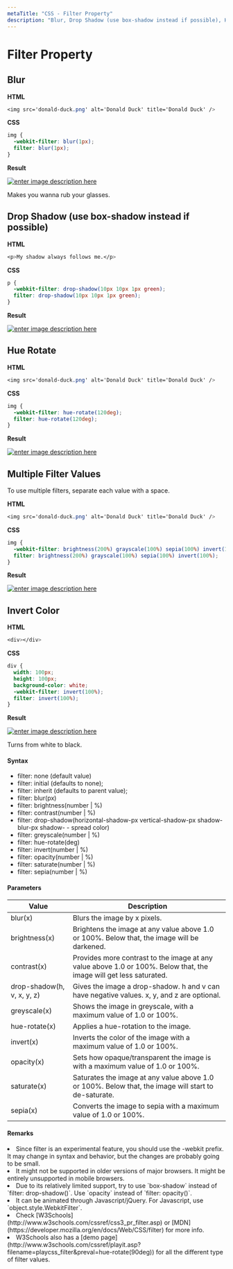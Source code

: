 ```yaml
---
metaTitle: "CSS - Filter Property"
description: "Blur, Drop Shadow (use box-shadow instead if possible), Hue Rotate, Multiple Filter Values, Invert Color"
---
```


# Filter Property

## Blur

**HTML**

```css
<img src='donald-duck.png' alt='Donald Duck' title='Donald Duck' />

```

**CSS**

```css
img {
  -webkit-filter: blur(1px);
  filter: blur(1px);
}
```

**Result**

[<img src="http://i.stack.imgur.com/XYAHi.png" alt="enter image description here" />](http://i.stack.imgur.com/XYAHi.png)

Makes you wanna rub your glasses.

## Drop Shadow (use box-shadow instead if possible)

**HTML**

```css
<p>My shadow always follows me.</p>

```

**CSS**

```css
p {
  -webkit-filter: drop-shadow(10px 10px 1px green);
  filter: drop-shadow(10px 10px 1px green);
}
```

**Result**

[<img src="http://i.stack.imgur.com/70t2C.png" alt="enter image description here" />](http://i.stack.imgur.com/70t2C.png)

## Hue Rotate

**HTML**

```css
<img src='donald-duck.png' alt='Donald Duck' title='Donald Duck' />

```

**CSS**

```css
img {
  -webkit-filter: hue-rotate(120deg);
  filter: hue-rotate(120deg);
}
```

**Result**

[<img src="http://i.stack.imgur.com/CYvur.png" alt="enter image description here" />](http://i.stack.imgur.com/CYvur.png)

## Multiple Filter Values

To use multiple filters, separate each value with a space.

**HTML**

```css
<img src='donald-duck.png' alt='Donald Duck' title='Donald Duck' />

```

**CSS**

```css
img {
  -webkit-filter: brightness(200%) grayscale(100%) sepia(100%) invert(100%);
  filter: brightness(200%) grayscale(100%) sepia(100%) invert(100%);
}
```

**Result**

[<img src="http://i.stack.imgur.com/pxMPC.png" alt="enter image description here" />](http://i.stack.imgur.com/pxMPC.png)

## Invert Color

**HTML**

```css
<div></div>

```

**CSS**

```css
div {
  width: 100px;
  height: 100px;
  background-color: white;
  -webkit-filter: invert(100%);
  filter: invert(100%);
}
```

**Result**

[<img src="http://i.stack.imgur.com/tO8fB.png" alt="enter image description here" />](http://i.stack.imgur.com/tO8fB.png)

Turns from white to black.

#### Syntax

- filter: none (default value)
- filter: initial (defaults to none);
- filter: inherit (defaults to parent value);
- filter: blur(px)
- filter: brightness(number | %)
- filter: contrast(number | %)
- filter: drop-shadow(horizontal-shadow-px vertical-shadow-px shadow-blur-px shadow- - spread color)
- filter: greyscale(number | %)
- filter: hue-rotate(deg)
- filter: invert(number | %)
- filter: opacity(number | %)
- filter: saturate(number | %)
- filter: sepia(number | %)

#### Parameters

| Value                      | Description                                                                                                        |
| -------------------------- | ------------------------------------------------------------------------------------------------------------------ |
| blur(x)                    | Blurs the image by x pixels.                                                                                       |
| brightness(x)              | Brightens the image at any value above 1.0 or 100%. Below that, the image will be darkened.                        |
| contrast(x)                | Provides more contrast to the image at any value above 1.0 or 100%. Below that, the image will get less saturated. |
| drop-shadow(h, v, x, y, z) | Gives the image a drop-shadow. h and v can have negative values. x, y, and z are optional.                         |
| greyscale(x)               | Shows the image in greyscale, with a maximum value of 1.0 or 100%.                                                 |
| hue-rotate(x)              | Applies a hue-rotation to the image.                                                                               |
| invert(x)                  | Inverts the color of the image with a maximum value of 1.0 or 100%.                                                |
| opacity(x)                 | Sets how opaque/transparent the image is with a maximum value of 1.0 or 100%.                                      |
| saturate(x)                | Saturates the image at any value above 1.0 or 100%. Below that, the image will start to de-saturate.               |
| sepia(x)                   | Converts the image to sepia with a maximum value of 1.0 or 100%.                                                   |

#### Remarks

<li>
Since filter is an experimental feature, you should use the -webkit prefix. It may change in syntax and behavior, but the changes are probably going to be small.
</li>
<li>
It might not be supported in older versions of major browsers. It might be entirely unsupported in mobile browsers.
</li>
<li>
Due to its relatively limited support, try to use `box-shadow` instead of `filter: drop-shadow()`. Use `opacity` instead of `filter: opacity()`.
</li>
<li>
It can be animated through Javascript/jQuery. For Javascript, use `object.style.WebkitFilter`.
</li>
<li>
Check [W3Schools](http://www.w3schools.com/cssref/css3_pr_filter.asp) or [MDN](https://developer.mozilla.org/en/docs/Web/CSS/filter) for more info.
</li>
<li>
W3Schools also has a [demo page](http://www.w3schools.com/cssref/playit.asp?filename=playcss_filter&preval=hue-rotate(90deg)) for all the different type of filter values.
</li>
